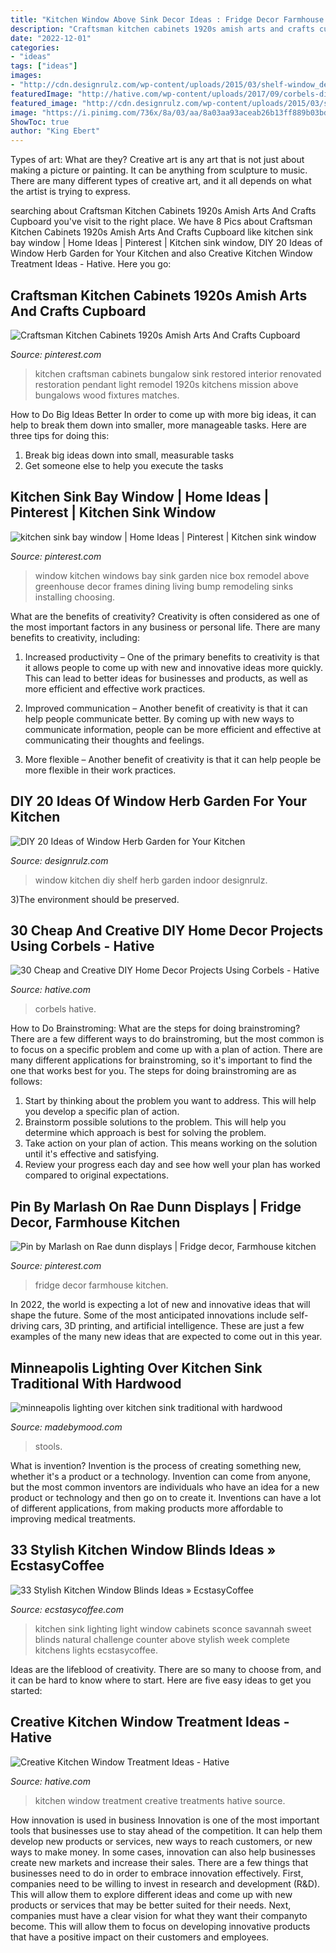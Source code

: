 ```yaml
---
title: "Kitchen Window Above Sink Decor Ideas : Fridge Decor Farmhouse Kitchen"
description: "Craftsman kitchen cabinets 1920s amish arts and crafts cupboard"
date: "2022-12-01"
categories:
- "ideas"
tags: ["ideas"]
images:
- "http://cdn.designrulz.com/wp-content/uploads/2015/03/shelf-window_designrulz-2.jpg"
featuredImage: "http://hative.com/wp-content/uploads/2017/09/corbels-diy/18-corbels-diy-ideas-tutorials.jpg"
featured_image: "http://cdn.designrulz.com/wp-content/uploads/2015/03/shelf-window_designrulz-2.jpg"
image: "https://i.pinimg.com/736x/8a/03/aa/8a03aa93aceab26b13ff889b03bd4609.jpg"
ShowToc: true
author: "King Ebert"
---
```



Types of art: What are they?
Creative art is any art that is not just about making a picture or painting. It can be anything from sculpture to music. There are many different types of creative art, and it all depends on what the artist is trying to express.

	

		
searching about Craftsman Kitchen Cabinets 1920s Amish Arts And Crafts Cupboard you've visit to the right place. We have 8 Pics about Craftsman Kitchen Cabinets 1920s Amish Arts And Crafts Cupboard like kitchen sink bay window | Home Ideas | Pinterest | Kitchen sink window, DIY 20 Ideas of Window Herb Garden for Your Kitchen and also Creative Kitchen Window Treatment Ideas - Hative. Here you go:
		
    
## Craftsman Kitchen Cabinets 1920s Amish Arts And Crafts Cupboard

<img loading=lazy src="https://i.pinimg.com/736x/8a/03/aa/8a03aa93aceab26b13ff889b03bd4609.jpg" onerror="this.onerror=null;this.src='https://tse4.mm.bing.net/th?id=OIP.yGnGH2gN4n9Q5qRZe-1e3wHaLH&amp;pid=15.1';" alt="Craftsman Kitchen Cabinets 1920s Amish Arts And Crafts Cupboard">

_Source: pinterest.com_

>kitchen craftsman cabinets bungalow sink restored interior renovated restoration pendant light remodel 1920s kitchens mission above bungalows wood fixtures matches. 

	

How to Do Big Ideas Better
In order to come up with more big ideas, it can help to break them down into smaller, more manageable tasks. Here are three tips for doing this:
1. Break big ideas down into small, measurable tasks
2. Get someone else to help you execute the tasks

    
## Kitchen Sink Bay Window | Home Ideas | Pinterest | Kitchen Sink Window

<img loading=lazy src="https://i.pinimg.com/736x/46/d7/81/46d781453fc0953e547c4af1456b1ac2--kitchen-sink-window-kitchen-bay-windows.jpg" onerror="this.onerror=null;this.src='https://tse4.mm.bing.net/th?id=OIP.wTv2mOotlGV8-tZCSM_-WgHaFj&amp;pid=15.1';" alt="kitchen sink bay window | Home Ideas | Pinterest | Kitchen sink window">

_Source: pinterest.com_

>window kitchen windows bay sink garden nice box remodel above greenhouse decor frames dining living bump remodeling sinks installing choosing. 

	

What are the benefits of creativity?
Creativity is often considered as one of the most important factors in any business or personal life. There are many benefits to creativity, including: 
1. Increased productivity – One of the primary benefits to creativity is that it allows people to come up with new and innovative ideas more quickly. This can lead to better ideas for businesses and products, as well as more efficient and effective work practices.

2. Improved communication – Another benefit of creativity is that it can help people communicate better. By coming up with new ways to communicate information, people can be more efficient and effective at communicating their thoughts and feelings.

3. More flexible – Another benefit of creativity is that it can help people be more flexible in their work practices.

    
## DIY 20 Ideas Of Window Herb Garden For Your Kitchen

<img loading=lazy src="http://cdn.designrulz.com/wp-content/uploads/2015/03/shelf-window_designrulz-2.jpg" onerror="this.onerror=null;this.src='https://tse1.mm.bing.net/th?id=OIP.uzyXHeEtdR4o-V8RtBZr0AHaLH&amp;pid=15.1';" alt="DIY 20 Ideas of Window Herb Garden for Your Kitchen">

_Source: designrulz.com_

>window kitchen diy shelf herb garden indoor designrulz. 

	

3)The environment should be preserved. 

    
## 30 Cheap And Creative DIY Home Decor Projects Using Corbels - Hative

<img loading=lazy src="http://hative.com/wp-content/uploads/2017/09/corbels-diy/18-corbels-diy-ideas-tutorials.jpg" onerror="this.onerror=null;this.src='https://tse1.mm.bing.net/th?id=OIP.iX7abEJEfjt70h3-dg_OaAHaLH&amp;pid=15.1';" alt="30 Cheap and Creative DIY Home Decor Projects Using Corbels - Hative">

_Source: hative.com_

>corbels hative. 

	

How to Do Brainstroming: What are the steps for doing brainstroming?
There are a few different ways to do brainstroming, but the most common is to focus on a specific problem and come up with a plan of action. There are many different applications for brainstroming, so it's important to find the one that works best for you. The steps for doing brainstroming are as follows: 
1. Start by thinking about the problem you want to address. This will help you develop a specific plan of action.
2. Brainstorm possible solutions to the problem. This will help you determine which approach is best for solving the problem.
3. Take action on your plan of action. This means working on the solution until it's effective and satisfying. 
4. Review your progress each day and see how well your plan has worked compared to original expectations.

    
## Pin By Marlash On Rae Dunn Displays | Fridge Decor, Farmhouse Kitchen

<img loading=lazy src="https://i.pinimg.com/736x/df/71/e2/df71e2794e24b7ba5b9cee63561f0bef.jpg" onerror="this.onerror=null;this.src='https://tse4.mm.bing.net/th?id=OIP.AtWbLcfD0wXyx4ZW9Ogx6gHaK3&amp;pid=15.1';" alt="Pin by Marlash on Rae dunn displays | Fridge decor, Farmhouse kitchen">

_Source: pinterest.com_

>fridge decor farmhouse kitchen. 

	

In 2022, the world is expecting a lot of new and innovative ideas that will shape the future. Some of the most anticipated innovations include self-driving cars, 3D printing, and artificial intelligence. These are just a few examples of the many new ideas that are expected to come out in this year.

    
## Minneapolis Lighting Over Kitchen Sink Traditional With Hardwood

<img loading=lazy src="https://madebymood.com/wp-content/uploads/2017/10/minneapolis-lighting-over-kitchen-sink-with-traditional-dining-room-chairs-and-den-arches-600x900.jpg" onerror="this.onerror=null;this.src='https://tse3.mm.bing.net/th?id=OIP.Xea-xwtGW9NGZAJGTOsVjAHaLH&amp;pid=15.1';" alt="minneapolis lighting over kitchen sink traditional with hardwood">

_Source: madebymood.com_

>stools. 

	

What is invention?
Invention is the process of creating something new, whether it's a product or a technology. Invention can come from anyone, but the most common inventors are individuals who have an idea for a new product or technology and then go on to create it. Inventions can have a lot of different applications, from making products more affordable to improving medical treatments.

    
## 33 Stylish Kitchen Window Blinds Ideas » EcstasyCoffee

<img loading=lazy src="https://i0.wp.com/www.ecstasycoffee.com/wp-content/uploads/2016/10/white-cabinets-and-natural-light.jpg?resize=564%2C846" onerror="this.onerror=null;this.src='https://tse2.mm.bing.net/th?id=OIP.9D7Pf747K2MwGUdc8ALmdwHaLH&amp;pid=15.1';" alt="33 Stylish Kitchen Window Blinds Ideas » EcstasyCoffee">

_Source: ecstasycoffee.com_

>kitchen sink lighting light window cabinets sconce savannah sweet blinds natural challenge counter above stylish week complete kitchens lights ecstasycoffee. 

	

Ideas are the lifeblood of creativity. There are so many to choose from, and it can be hard to know where to start. Here are five easy ideas to get you started:

    
## Creative Kitchen Window Treatment Ideas - Hative

<img loading=lazy src="https://hative.com/wp-content/uploads/2015/02/kitchen-window-treatments/5-kitchen-window-treatments.jpg" onerror="this.onerror=null;this.src='https://tse3.mm.bing.net/th?id=OIP.bVZojy_nv1TWIahUe3MNkwHaLH&amp;pid=15.1';" alt="Creative Kitchen Window Treatment Ideas - Hative">

_Source: hative.com_

>kitchen window treatment creative treatments hative source. 

	

How innovation is used in business
Innovation is one of the most important tools that businesses use to stay ahead of the competition. It can help them develop new products or services, new ways to reach customers, or new ways to make money. In some cases, innovation can also help businesses create new markets and increase their sales.
There are a few things that businesses need to do in order to embrace innovation effectively. First, companies need to be willing to invest in research and development (R&D). This will allow them to explore different ideas and come up with new products or services that may be better suited for their needs. Next, companies must have a clear vision for what they want their companyto become. This will allow them to focus on developing innovative products that have a positive impact on their customers and employees.

